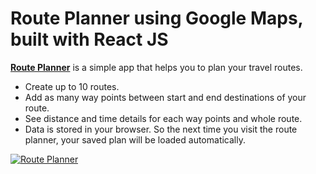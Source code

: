 # Route Planner using Google Maps, built with React JS

**[Route Planner](http://veerasundar.com/route-planner)** is a simple app that helps you to plan your travel routes.

* Create up to 10 routes.
* Add as many way points between start and end destinations of your route.
* See distance and time details for each way points and whole route.
* Data is stored in your browser. So the next time you visit the route planner, your saved plan will be loaded automatically.

[![Route Planner](http://i.imgur.com/BwVt4y2.png?1)](http://veerasundar.com/route-planner)

